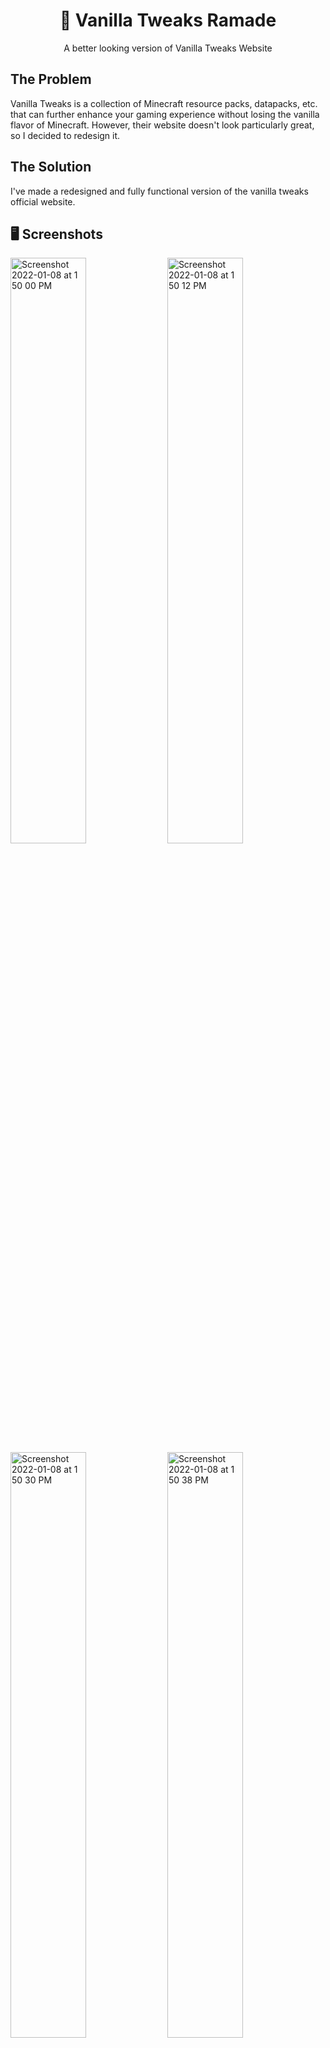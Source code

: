 <center><h1 align="center">🧰 Vanilla Tweaks Ramade</h1></center>

<p align="center">A better looking version of Vanilla Tweaks Website</p>

## The Problem

Vanilla Tweaks is a collection of Minecraft resource packs, datapacks, etc. that can further enhance your gaming experience without losing the vanilla flavor of Minecraft. However, their website doesn't look particularly great, so I decided to redesign it.
## The Solution

I've made a redesigned and fully functional version of the vanilla tweaks official website.

## 🖥 Screenshots

<div>

<img width="49%" alt="Screenshot 2022-01-08 at 1 50 00 PM" src="https://user-images.githubusercontent.com/64565584/148633290-2908d3e2-975c-46f0-9f66-8804789c5c8c.png">
<img width="49%" alt="Screenshot 2022-01-08 at 1 50 12 PM" src="https://user-images.githubusercontent.com/64565584/148633289-41202feb-23bb-4ad1-875f-f74769d87c65.png">
<img width="49%" alt="Screenshot 2022-01-08 at 1 50 30 PM" src="https://user-images.githubusercontent.com/64565584/148633287-6570ba17-4d5c-4b1f-abd6-d0b7543fe6cd.png">
<img width="49%" alt="Screenshot 2022-01-08 at 1 50 38 PM" src="https://user-images.githubusercontent.com/64565584/148633283-1f980d68-a589-46c3-bd23-d243d835ace6.png">
<img width="49%" alt="Screenshot 2022-01-08 at 1 50 47 PM" src="https://user-images.githubusercontent.com/64565584/148633282-00d03e0d-6399-4f9f-a9c9-fa728f825a8d.png">
<img width="49%" alt="Screenshot 2022-01-08 at 1 50 57 PM" src="https://user-images.githubusercontent.com/64565584/148633280-7fb418a2-c52c-4232-93d4-632d7d7e5aea.png">
<img width="49%" alt="Screenshot 2022-01-08 at 1 51 06 PM" src="https://user-images.githubusercontent.com/64565584/148633278-2538d13e-b2fa-4cc4-9af4-15addd56f8d3.png">
<img width="49%" alt="Screenshot 2022-02-02 at 6 01 16 AM" src="https://user-images.githubusercontent.com/64565584/152058858-8742c961-3027-4649-8cb1-7b4e2f1e056e.png">
<img width="49%" alt="Screenshot 2022-02-02 at 6 04 08 AM" src="https://user-images.githubusercontent.com/64565584/152059238-5dbe8bf4-073a-45c1-94d4-01aa44938acd.png">
  
</div>

## 🔬 Technologies Used 

![skills](https://img.shields.io/badge/-TYPESCRIPT-FF0000?style=for-the-badge&logo=typescript&logoColor=white&color=blue)
![skills](https://img.shields.io/badge/-HTML-FF0000?style=for-the-badge&logo=html5&logoColor=white&color=green)
![skills](https://img.shields.io/badge/-CSS-FF0000?style=for-the-badge&logo=css3&logoColor=white&color=indigo)
![skills](https://img.shields.io/badge/-TAILWIND_CSS-FF0000?style=for-the-badge&logo=tailwindcss&logoColor=white&color=22D3EE)
![skills](https://img.shields.io/badge/-REACT_JS-FF0000?style=for-the-badge&logo=react&logoColor=white&color=38BDF8)
![skills](https://img.shields.io/badge/-FIGMA-FF0000?style=for-the-badge&logo=figma&logoColor=white&color=red)

## ⌨️ Setup

If you want to run the website on your local machine:
1. Clone the repository: `git clone https://github.com/melvinchia3636/vanillaTweaks`
2. Install all required dependencies using `npm install`
4. Run `npm run dev` and you're good to go.

## 📈 Status

This project is still under development, new features are being added constantly. If any bugs are found, please file an issue here, and I'll resolve it ASAP.

## 💡 Inspirations 

Since this is a redesign project, surely the inspirations are taken from the official ![](https://vanillatweaks.net/) website.
 
## 📄 License

Copyright © 2022 Melvin Chia<br/>
Licensed under MIT.
